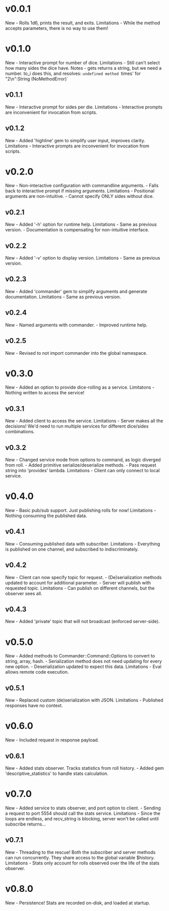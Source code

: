 v0.0.1
======
  New
    - Rolls 1d6, prints the result, and exits.
  Limitations
    - While the method accepts parameters, there is no way to use them!

v0.1.0
======
  New
    - Interactive prompt for number of dice.
  Limitations
    - Still can't select how many sides the dice have.
  Notes
    - gets returns a string, but we need a number. to_i does this, and resolves:
      `undefined method `times' for "2\n":String (NoMethodError)`

v0.1.1
------
  New
    - Interactive prompt for sides per die.
  Limitations
    - Interactive prompts are inconvenient for invocation from scripts.

v0.1.2
------
  New
    - Added 'highline' gem to simplify user input, improves clarity.
  Limitations
    - Interactive prompts are inconvenient for invocation from scripts.

v0.2.0
======
  New
    - Non-interactive configuration with commandline arguments.
    - Falls back to interactive prompt if missing arguments.
  Limitations
    - Positional arguments are non-intuitive.
    - Cannot specify ONLY sides without dice.

v0.2.1
------
  New
    - Added '-h' option for runtime help.
  Limitations
    - Same as previous version.
    - Documentation is compensating for non-intuitive interface.

v0.2.2
------
  New
    - Added '-v' option to display version.
  Limitations
    - Same as previous version.

v0.2.3
------
  New
    - Added 'commander' gem to simplify arguments and generate documentation.
  Limitations
    - Same as previous version.

v0.2.4
------
  New
    - Named arguments with commander.
    - Improved runtime help.

v0.2.5
------
  New
    - Revised to not import commander into the global namespace.

v0.3.0
======
  New
    - Added an option to provide dice-rolling as a service.
  Limitatons
    - Nothing written to access the service!

v0.3.1
------
  New
    - Added client to access the service.
  Limitations
    - Server makes all the decisions! We'd need to run multiple services for 
      different dice/sides combinations.

v0.3.2
------
  New
    - Changed service mode from options to command, as logic diverged from roll.
    - Added primitive serialize/deserialize methods.
    - Pass request string into 'provides' lambda.
  Limitations
    - Client can only connect to local service.

v0.4.0
======
  New
    - Basic pub/sub support. Just publishing rolls for now!
  Limitations
    - Nothing consuming the published data.

v0.4.1
------
  New
    - Consuming published data with subscriber.
  Limitations
    - Everything is published on one channel, and subscribed to indiscriminately.

v0.4.2
------
  New
    - Client can now specify topic for request.
    - (De)serialization methods updated to account for additional parameter.
    - Server will publish with requested topic.
  Limitations
    - Can publish on different channels, but the observer sees all.

v0.4.3
------
  New
    - Added 'private' topic that will not broadcast (enforced server-side).

v0.5.0
======
  New
    - Added methods to Commander::Command::Options to convert to string, array, hash.
    - Serialization method does not need updating for every new option.
    - Deserialization updated to expect this data.
  Limitations
    - Eval allows remote code execution.

v0.5.1
------
  New
    - Replaced custom (de)serialization with JSON.
  Limitations
    - Published responses have no context.

v0.6.0
======
  New
    - Included request in response payload.

v0.6.1
------
  New
    - Added stats observer. Tracks statistics from roll history.
    - Added gem 'descriptive_statistics' to handle stats calculation.

v0.7.0
======
  New
    - Added service to stats observer, and port option to client.
    - Sending a request to port 5554 should call the stats service.
  Limitations
    - Since the loops are endless, and recv_string is blocking, server won't be 
    called until subscribe returns...

v0.7.1
------
  New
    - Threading to the rescue! Both the subscriber and server methods can run 
    concurrently. They share access to the global variable $history.
  Limitations
    - Stats only account for rolls observed over the life of the stats observer.

v0.8.0
======
  New
    - Persistence! Stats are recorded on-disk, and loaded at startup.
